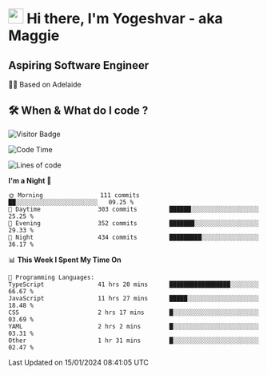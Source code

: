 <h1><img src="https://emojis.slackmojis.com/emojis/images/1531849430/4246/blob-sunglasses.gif?1531849430" width="30"/> Hi there, I'm Yogeshvar - aka Maggie</h1>

## Aspiring Software Engineer
🏂🏻  Based on Adelaide 

## 🛠 When & What do I code ?  

![Visitor Badge](https://visitor-badge.feriirawann.repl.co?username=yogeshvar&repo=yogeshvar&label=Visitors&style=plastic&color=%23457BFF&contentType=svg)

<!--START_SECTION:waka-->
![Code Time](http://img.shields.io/badge/Code%20Time-2%2C581%20hrs%2042%20mins-blue)

![Lines of code](https://img.shields.io/badge/From%20Hello%20World%20I%27ve%20Written-4.1%20million%20lines%20of%20code-blue)

**I'm a Night 🦉** 

```text
🌞 Morning                111 commits         ██░░░░░░░░░░░░░░░░░░░░░░░   09.25 % 
🌆 Daytime                303 commits         ██████░░░░░░░░░░░░░░░░░░░   25.25 % 
🌃 Evening                352 commits         ███████░░░░░░░░░░░░░░░░░░   29.33 % 
🌙 Night                  434 commits         █████████░░░░░░░░░░░░░░░░   36.17 % 
```


📊 **This Week I Spent My Time On** 

```text
💬 Programming Languages: 
TypeScript               41 hrs 20 mins      █████████████████░░░░░░░░   66.67 % 
JavaScript               11 hrs 27 mins      █████░░░░░░░░░░░░░░░░░░░░   18.48 % 
CSS                      2 hrs 17 mins       █░░░░░░░░░░░░░░░░░░░░░░░░   03.69 % 
YAML                     2 hrs 2 mins        █░░░░░░░░░░░░░░░░░░░░░░░░   03.31 % 
Other                    1 hr 31 mins        █░░░░░░░░░░░░░░░░░░░░░░░░   02.47 % 
```


 Last Updated on 15/01/2024 08:41:05 UTC
<!--END_SECTION:waka-->
